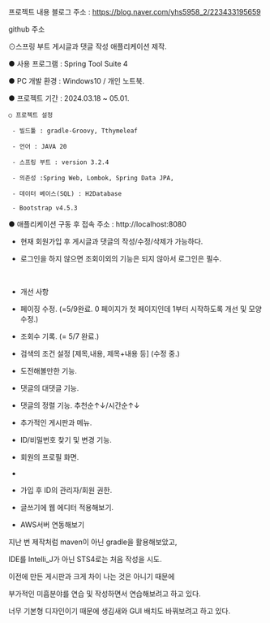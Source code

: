 프로젝트 내용
블로그 주소 : https://blog.naver.com/yhs5958_2/223433195659

github 주소

⊙스프링 부트 게시글과 댓글 작성 애플리케이션 제작.

  ● 사용 프로그램 : Spring Tool Suite 4

  ● PC 개발 환경 : Windows10 / 개인 노트북.

  ● 프로젝트 기간 : 2024.03.18 ~ 05.01.

    ○ 프로젝트 설정

     - 빌드툴 : gradle-Groovy, Tthymeleaf

     - 언어 : JAVA 20

     - 스프링 부트 : version 3.2.4

     - 의존성 :Spring Web, Lombok, Spring Data JPA, 

     - 데이터 베이스(SQL) : H2Database 

     - Bootstrap v4.5.3

  ● 애플리케이션 구동 후 접속 주소 :  http://localhost:8080

 - 현재 회원가입 후 게시글과 댓글의 작성/수정/삭제가 가능하다.

 - 로그인을 하지 않으면 조회이외의 기능은 되지 않아서 로그인은 필수.

​
 * 개선 사항
 - 페이징 수정. (=5/9완료. 0 페이지가 첫 페이지인데 1부터 시작하도록 개선 및 모양 수정.)

 - 조회수 기록. (= 5/7 완료.)
 
 - 검색의 조건 설정 [제목,내용, 제목+내용 등] (수정 중.)

 * 도전해볼만한 기능.

 - 댓글의 대댓글 기능.

 - 댓글의 정렬 기능. 추천순↑↓/시간순↑↓

 - 추가적인 게시판과 메뉴.

 - ID/비밀번호 찾기 및 변경 기능.

 - 회원의 프로필 화면.
 - 
 - 가입 후 ID의 관리자/회원 권한.

 - 글쓰기에 웹 에디터 적용해보기.

 - AWS서버 연동해보기

지난 번 제작처럼 maven이 아닌 gradle을 활용해보았고, 

IDE를 Intelli_J가 아닌 STS4로는 처음 작성을 시도.
​

이전에 만든 게시판과 크게 차이 나는 것은 아니기 때문에 

부가적인 미흡분야를 연습 및 작성하면서 연습해보려고 하고 있다.

너무 기본형 디자인이기 때문에 생김새와 GUI 배치도 바꿔보려고 하고 있다.
